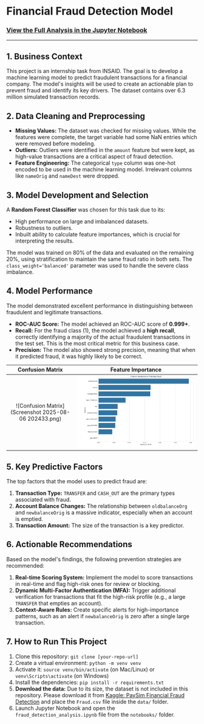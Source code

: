 # Financial Fraud Detection Model

### [View the Full Analysis in the Jupyter Notebook](fraud_detection_analysis.ipynb)

---

## 1. Business Context
This project is an internship task from INSAID. The goal is to develop a machine learning model to predict fraudulent transactions for a financial company. The model's insights will be used to create an actionable plan to prevent fraud and identify its key drivers. The dataset contains over 6.3 million simulated transaction records.

## 2. Data Cleaning and Preprocessing
*   **Missing Values:** The dataset was checked for missing values. While the features were complete, the target variable had some NaN entries which were removed before modeling.
*   **Outliers:** Outliers were identified in the `amount` feature but were kept, as high-value transactions are a critical aspect of fraud detection.
*   **Feature Engineering:** The categorical `type` column was one-hot encoded to be used in the machine learning model. Irrelevant columns like `nameOrig` and `nameDest` were dropped.

## 3. Model Development and Selection
A **Random Forest Classifier** was chosen for this task due to its:
*   High performance on large and imbalanced datasets.
*   Robustness to outliers.
*   Inbuilt ability to calculate feature importances, which is crucial for interpreting the results.

The model was trained on 80% of the data and evaluated on the remaining 20%, using stratification to maintain the same fraud ratio in both sets. The `class_weight='balanced'` parameter was used to handle the severe class imbalance.

## 4. Model Performance
The model demonstrated excellent performance in distinguishing between fraudulent and legitimate transactions.

*   **ROC-AUC Score:** The model achieved an ROC-AUC score of **0.999+**.
*   **Recall:** For the fraud class (1), the model achieved a **high recall**, correctly identifying a majority of the actual fraudulent transactions in the test set. This is the most critical metric for this business case.
*   **Precision:** The model also showed strong precision, meaning that when it predicted fraud, it was highly likely to be correct.

| Confusion Matrix | Feature Importance |
| :---: | :---: |
| ![Confusion Matrix](Screenshot 2025-08-06 202433.png) | ![Feature Importance](feature_importance.png) |

## 5. Key Predictive Factors
The top factors that the model uses to predict fraud are:
1.  **Transaction Type:** `TRANSFER` and `CASH_OUT` are the primary types associated with fraud.
2.  **Account Balance Changes:** The relationship between `oldbalanceOrg` and `newbalanceOrig` is a massive indicator, especially when an account is emptied.
3.  **Transaction Amount:** The size of the transaction is a key predictor.

## 6. Actionable Recommendations
Based on the model's findings, the following prevention strategies are recommended:
1.  **Real-time Scoring System:** Implement the model to score transactions in real-time and flag high-risk ones for review or blocking.
2.  **Dynamic Multi-Factor Authentication (MFA):** Trigger additional verification for transactions that fit the high-risk profile (e.g., a large `TRANSFER` that empties an account).
3.  **Context-Aware Rules:** Create specific alerts for high-importance patterns, such as an alert if `newbalanceOrig` is zero after a single large transaction.

## 7. How to Run This Project
1.  Clone this repository: `git clone [your-repo-url]`
2.  Create a virtual environment: `python -m venv venv`
3.  Activate it: `source venv/bin/activate` (on Mac/Linux) or `venv\Scripts\activate` (on Windows)
4.  Install the dependencies: `pip install -r requirements.txt`
5.  **Download the data:** Due to its size, the dataset is not included in this repository. Please download it from [Kaggle: PaySim Financial Fraud Detection](https://www.kaggle.com/datasets/ealaxi/paysim1) and place the `Fraud.csv` file inside the `data/` folder.
6.  Launch Jupyter Notebook and open the `fraud_detection_analysis.ipynb` file from the `notebooks/` folder.
